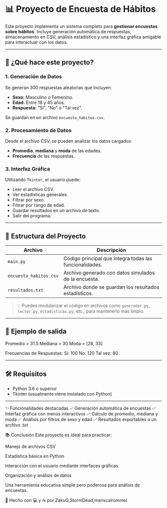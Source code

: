 # 📊 Proyecto de Encuesta de Hábitos

Este proyecto implementa un sistema completo para **gestionar encuestas sobre hábitos**. Incluye generación automática de respuestas, almacenamiento en CSV, análisis estadístico y una interfaz gráfica amigable para interactuar con los datos.

---

## 🧠 ¿Qué hace este proyecto?

### 1. **Generación de Datos**
Se generan 300 respuestas aleatorias que incluyen:
- **Sexo:** Masculino o Femenino.
- **Edad:** Entre 18 y 45 años.
- **Respuesta:** "Sí", "No" o "Tal vez".

Se guardan en un archivo `encuesta_habitos.csv`.

### 2. **Procesamiento de Datos**
Desde el archivo CSV, se pueden analizar los datos cargados:
- **Promedio**, **mediana** y **moda** de las edades.
- **Frecuencia** de las respuestas.

### 3. **Interfaz Gráfica**
Utilizando `Tkinter`, el usuario puede:
- Leer el archivo CSV.
- Ver estadísticas generales.
- Filtrar por sexo.
- Filtrar por rango de edad.
- Guardar resultados en un archivo de texto.
- Salir del programa.

---

## 🧩 Estructura del Proyecto

| Archivo         | Descripción                                                  |
|----------------|--------------------------------------------------------------|
| `main.py`       | Código principal que integra todas las funcionalidades.     |
| `encuesta_habitos.csv` | Archivo generado con datos simulados de la encuesta.  |
| `resultados.txt` | Archivo donde se guardan los resultados estadísticos.      |

> 💡 Puedes modularizar el código en archivos como `generador.py`, `lector.py`, `estadisticas.py`, etc., para mantenerlo más limpio.

---

## 📌 Ejemplo de salida
Promedio = 31.5 Mediana = 30 Moda = [28, 33]

Frecuencias de Respuestas: Sí: 100 No: 120 Tal vez: 80

---

## 🛠 Requisitos

- Python 3.6 o superior
- Tkinter (usualmente viene instalado con Python)

---

✨ Funcionalidades destacadas
✅ Generación automática de encuestas
✅ Interfaz gráfica con menús interactivos
✅ Cálculo de promedio, mediana y moda
✅ Análisis por filtros de sexo y edad
✅ Resultados exportables a un archivo .txt

📚 Conclusión
Este proyecto es ideal para practicar:

Manejo de archivos CSV

Estadística básica en Python

Interacción con el usuario mediante interfaces gráficas

Organización y análisis de datos

Una herramienta educativa simple pero poderosa para análisis de encuestas.

👤 Hecho con 💻 y ☕ por ZakuG,StormDead,mariscalrommel


